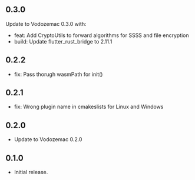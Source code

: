 ## 0.3.0
Update to Vodozemac 0.3.0 with:
- feat: Add CryptoUtils to forward algorithms for SSSS and file encryption
- build: Update flutter_rust_bridge to 2.11.1

## 0.2.2

- fix: Pass thorugh wasmPath for init()

## 0.2.1

- fix: Wrong plugin name in cmakeslists for Linux and Windows

## 0.2.0

- Update to Vodozemac 0.2.0

## 0.1.0

- Initial release.
